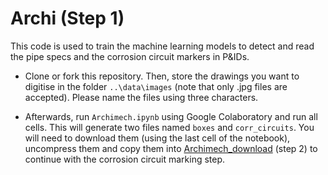# Archi (Step 1)

This code is used to train the machine learning models to detect and read the pipe specs and the corrosion circuit markers in P&IDs.

- Clone or fork this repository. Then, store the drawings you want to digitise in the folder `..\data\images` (note that only .jpg files are accepted). Please name the files using three characters.

- Afterwards, run `Archimech.ipynb` using Google Colaboratory and run all cells. This will generate two files named `boxes` and `corr_circuits`. You will need to download them (using the last cell of the notebook), uncompress them and copy them into [Archimech_download](https://github.com/Luistoq/Archimech_download) (step 2) to continue with the corrosion circuit marking step.
